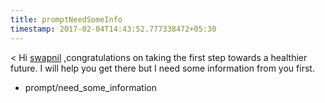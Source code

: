 ```yaml
---
title: promptNeedSomeInfo
timestamp: 2017-02-04T14:43:52.777338472+05:30
---
```


< Hi [swapnil](fname) ,congratulations on taking the first step towards a healthier future.  I will help you get there but I need some information from you first.
* prompt/need_some_information
